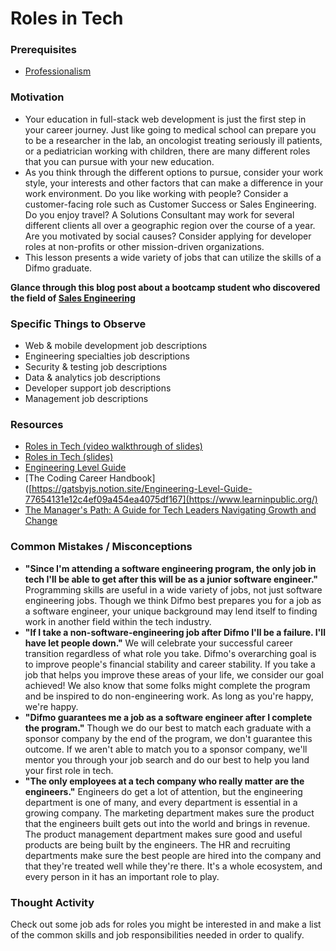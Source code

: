 # Roles in Tech

### Prerequisites

- [Professionalism](../professionalism.md)

### Motivation

- Your education in full-stack web development is just the first step in your career journey. Just like going to medical school can prepare you to be a researcher in the lab, an oncologist treating seriously ill patients, or a pediatrician working with children, there are many different roles that you can pursue with your new education.
- As you think through the different options to pursue, consider your work style, your interests and other factors that can make a difference in your work environment. Do you like working with people? Consider a customer-facing role such as Customer Success or Sales Engineering. Do you enjoy travel? A Solutions Consultant may work for several different clients all over a geographic region over the course of a year. Are you motivated by social causes? Consider applying for developer roles at non-profits or other mission-driven organizations.
- This lesson presents a wide variety of jobs that can utilize the skills of a Difmo graduate.

**Glance through this blog post about a bootcamp student who discovered the field of [Sales Engineering](https://medium.com/hackbright-capstone/day-10-twilio-and-the-fourth-wall-f41980265a0b)**

### Specific Things to Observe

- Web & mobile development job descriptions
- Engineering specialties job descriptions
- Security & testing job descriptions
- Data & analytics job descriptions
- Developer support job descriptions
- Management job descriptions

### Resources

- [Roles in Tech (video walkthrough of slides)](https://drive.google.com/file/d/1jZY4K-KeqLDM4AXgxwymJrBxGi3DIhaH/view?usp=sharing)
- [Roles in Tech (slides)](https://docs.google.com/presentation/d/1thHjKNbpTh3lp6BtFjSS5HqgCrMQl9EO9LdLgLHBdMA/edit?usp=sharing)
- [Engineering Level Guide](https://gatsbyjs.notion.site/Engineering-Level-Guide-77654131e12c4ef09a454ea4075df167)
- [The Coding Career Handbook]([https://gatsbyjs.notion.site/Engineering-Level-Guide-77654131e12c4ef09a454ea4075df167](https://www.learninpublic.org/)
- [The Manager's Path: A Guide for Tech Leaders Navigating Growth and Change](https://www.goodreads.com/book/show/33369254-the-manager-s-path)

### Common Mistakes / Misconceptions

- **"Since I'm attending a software engineering program, the only job in tech I'll be able to get after this will be as a junior software engineer."** Programming skills are useful in a wide variety of jobs, not just software engineering jobs. Though we think Difmo best prepares you for a job as a software engineer, your unique background may lend itself to finding work in another field within the tech industry.
- **"If I take a non-software-engineering job after Difmo I'll be a failure. I'll have let people down."** We will celebrate your successful career transition regardless of what role you take. Difmo's overarching goal is to improve people's financial stability and career stability. If you take a job that helps you improve these areas of your life, we consider our goal achieved! We also know that some folks might complete the program and be inspired to do non-engineering work. As long as you're happy, we're happy.
- **"Difmo guarantees me a job as a software engineer after I complete the program."** Though we do our best to match each graduate with a sponsor company by the end of the program, we don't guarantee this outcome. If we aren't able to match you to a sponsor company, we'll mentor you through your job search and do our best to help you land your first role in tech.
- **"The only employees at a tech company who really matter are the engineers."** Engineers do get a lot of attention, but the engineering department is one of many, and every department is essential in a growing company. The marketing department makes sure the product that the engineers built gets out into the world and brings in revenue. The product management department makes sure good and useful products are being built by the engineers. The HR and recruiting departments make sure the best people are hired into the company and that they're treated well while they're there. It's a whole ecosystem, and every person in it has an important role to play.

### Thought Activity

Check out some job ads for roles you might be interested in and make a list of the common skills and job responsibilities needed in order to qualify.
